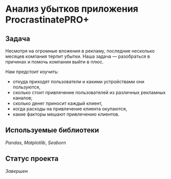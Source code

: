 # Анализ убытков приложения ProcrastinatePRO+

## Задача

Несмотря на огромные вложения в рекламу, последние несколько месяцев компания терпит убытки. Наша задача — разобраться в причинах и помочь компании выйти в плюс.

Нам предстоит изучить:  
- откуда приходят пользователи и какими устройствами они пользуются,  
- сколько стоит привлечение пользователей из различных рекламных каналов;  
- сколько денег приносит каждый клиент,  
- когда расходы на привлечение клиента окупаются,  
- какие факторы мешают привлечению клиентов.  

## Используемые библиотеки
*Pandas*, *Matplotlib*, *Seaborn*

## Статус проекта  
*Завершен*
